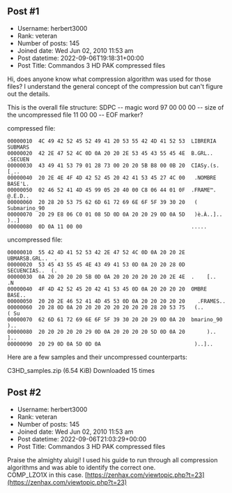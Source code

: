 ## Post #1
- Username: herbert3000
- Rank: veteran
- Number of posts: 145
- Joined date: Wed Jun 02, 2010 11:53 am
- Post datetime: 2022-09-06T19:18:31+00:00
- Post Title: Commandos 3 HD PAK compressed files

Hi,
does anyone know what compression algorithm was used for those files?
I understand the general concept of the compression but can't figure out the details.

This is the overall file structure:
SDPC -- magic word
97 00 00 00 -- size of the uncompressed file
<compressed content>
11 00 00 -- EOF marker?

compressed file:

```
00000010  4C 49 42 52 45 52 49 41 20 53 55 42 4D 41 52 53  LIBRERIA SUBMARS
00000020  42 2E 47 52 4C 0D 0A 20 20 2E 53 45 43 55 45 4E  B.GRL..  .SECUEN
00000030  43 49 41 53 79 01 28 73 00 20 20 5B B8 00 0B 20  CIASy.(s.  [¸.. 
00000040  20 2E 4E 4F 4D 42 52 45 20 42 41 53 45 27 4C 00   .NOMBRE BASE'L.
00000050  02 46 52 41 4D 45 99 05 20 40 00 C8 06 44 01 0F  .FRAME™. @.È.D..
00000060  20 28 20 53 75 62 6D 61 72 69 6E 6F 5F 39 30 20   ( Submarino_90 
00000070  20 29 E8 06 C0 01 08 5D 0D 0A 20 20 29 0D 0A 5D   )è.À..]..  )..]
00000080  0D 0A 11 00 00                                   .....
```


uncompressed file:

```
00000010  55 42 4D 41 52 53 42 2E 47 52 4C 0D 0A 20 20 2E  UBMARSB.GRL..  .
00000020  53 45 43 55 45 4E 43 49 41 53 0D 0A 20 20 28 0D  SECUENCIAS..  (.
00000030  0A 20 20 20 20 5B 0D 0A 20 20 20 20 20 20 2E 4E  .    [..      .N
00000040  4F 4D 42 52 45 20 42 41 53 45 0D 0A 20 20 20 20  OMBRE BASE..    
00000050  20 20 2E 46 52 41 4D 45 53 0D 0A 20 20 20 20 20    .FRAMES..     
00000060  20 28 0D 0A 20 20 20 20 20 20 20 20 28 20 53 75   (..        ( Su
00000070  62 6D 61 72 69 6E 6F 5F 39 30 20 20 29 0D 0A 20  bmarino_90  ).. 
00000080  20 20 20 20 20 29 0D 0A 20 20 20 20 5D 0D 0A 20       )..    ].. 
00000090  20 29 0D 0A 5D 0D 0A                              )..]..
```


Here are a few samples and their uncompressed counterparts:


 C3HD_samples.zip
(6.54 KiB) Downloaded 15 times
## Post #2
- Username: herbert3000
- Rank: veteran
- Number of posts: 145
- Joined date: Wed Jun 02, 2010 11:53 am
- Post datetime: 2022-09-06T21:03:29+00:00
- Post Title: Commandos 3 HD PAK compressed files

Praise the almighty aluigi! 
I used his guide to run through all compression algorithms and was able to identify the correct one.   
COMP_LZO1X in this case.
[https://zenhax.com/viewtopic.php?t=23](https://zenhax.com/viewtopic.php?t=23)
